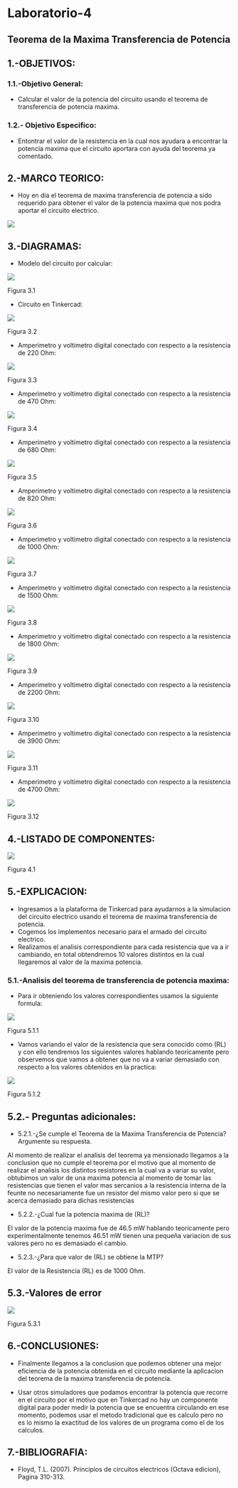 # Laboratorio-4

## Teorema de la Maxima Transferencia de Potencia

## 1.-OBJETIVOS:

### 1.1.-Objetivo General:

- Calcular el valor de la potencia del circuito usando el teorema de transferencia de potencia maxima.

### 1.2.- Objetivo Especifico:

- Entontrar el valor de la resistencia en la cual nos ayudara a encontrar la potencia maxima que el circuito aportara con ayuda del teorema ya comentado.

## 2.-MARCO TEORICO:

- Hoy en dia el teorema de maxima transferencia de potencia a sido requerido para obtener el valor de la potencia maxima que nos podra aportar el circuito electrico.

![](https://github.com/JonathanGuaman/Laboratorio-4/blob/main/Marco%20Teorico/Marco%20Teorico.png)

## 3.-DIAGRAMAS:

- Modelo del circuito por calcular:

![](https://github.com/JonathanGuaman/Laboratorio-4/blob/main/Diagramas/Diagrama.png)

Figura 3.1


- Circuito en Tinkercad:

![](https://github.com/JonathanGuaman/Laboratorio-4/blob/main/Diagramas/Diagrama%201.png)

Figura 3.2


- Amperimetro y voltimetro digital conectado con respecto a la resistencia de 220 Ohm:

![](https://github.com/JonathanGuaman/Laboratorio-4/blob/main/Diagramas/Diagrama2.png)

Figura 3.3


- Amperimetro y voltimetro digital conectado con respecto a la resistencia de 470 Ohm:

![](https://github.com/JonathanGuaman/Laboratorio-4/blob/main/Diagramas/Diagrama3.png)

Figura 3.4


- Amperimetro y voltimetro digital conectado con respecto a la resistencia de 680 Ohm:

![](https://github.com/JonathanGuaman/Laboratorio-4/blob/main/Diagramas/Diagrama4.png)

Figura 3.5


- Amperimetro y voltimetro digital conectado con respecto a la resistencia de 820 Ohm:

![](https://github.com/JonathanGuaman/Laboratorio-4/blob/main/Diagramas/Diagrama5.png)

Figura 3.6



- Amperimetro y voltimetro digital conectado con respecto a la resistencia de 1000 Ohm:

![](https://github.com/JonathanGuaman/Laboratorio-4/blob/main/Diagramas/Diagrama6.png)

Figura 3.7


- Amperimetro y voltimetro digital conectado con respecto a la resistencia de 1500 Ohm:

![](https://github.com/JonathanGuaman/Laboratorio-4/blob/main/Diagramas/Diagrama7.png)

Figura 3.8



- Amperimetro y voltimetro digital conectado con respecto a la resistencia de 1800 Ohm:

![](https://github.com/JonathanGuaman/Laboratorio-4/blob/main/Diagramas/Diagrama8.png)

Figura 3.9


- Amperimetro y voltimetro digital conectado con respecto a la resistencia de 2200 Ohm:

![](https://github.com/JonathanGuaman/Laboratorio-4/blob/main/Diagramas/Diagrama9.png)

Figura 3.10


- Amperimetro y voltimetro digital conectado con respecto a la resistencia de 3900 Ohm:

![](https://github.com/JonathanGuaman/Laboratorio-4/blob/main/Diagramas/Diagrama10.png)

Figura 3.11



- Amperimetro y voltimetro digital conectado con respecto a la resistencia de 4700 Ohm:

![](https://github.com/JonathanGuaman/Laboratorio-4/blob/main/Diagramas/Diagrama11.png)

Figura 3.12


## 4.-LISTADO DE COMPONENTES:

![](https://github.com/JonathanGuaman/Laboratorio-4/blob/main/Tablas/Tabla1.png)

Figura 4.1



## 5.-EXPLICACION:

- Ingresamos a la plataforma de Tinkercad para ayudarnos a la simulacion del circuito electrico usando el teorema de maxima transferencia de potencia.
- Cogemos los implementos necesario para el armado del circuito electrico.
- Realizamos el analisis correspondiente para cada resistencia que va a ir cambiando, en total obtendremos 10 valores distintos en la cual llegaremos al valor de la maxima potencia.

### 5.1.-Analisis del teorema de transferencia de potencia maxima:

- Para ir obteniendo los valores correspondientes usamos la siguiente formula:

![](https://github.com/JonathanGuaman/Laboratorio-4/blob/main/Tablas/Formula.png)

Figura 5.1.1


- Vamos variando el valor de la resistencia que sera conocido como (RL)  y con ello tendremos los siguientes valores hablando teoricamente pero observemos que vamos a obtener que no va a variar demasiado con respecto a los valores obtenidos en la practica:

![](https://github.com/JonathanGuaman/Laboratorio-4/blob/main/Tablas/Tabla%20de%20valores.png)

Figura 5.1.2


## 5.2.- Preguntas adicionales:

- 5.2.1.-¿Se cumple el Teorema de la Maxima Transferencia de Potencia? Argumente su respuesta.

Al momento de realizar el analisis del teorema ya mensionado llegamos a la conclusion que no cumple el teorema por el motivo que al momento de realizar el analisis los distintos resistores en la cual va a variar su valor, obtubimos un valor de una maxima potencia al momento de tomar las resistencias que tienen el valor mas sercanios a la resistencia interna de la feunte no necesariamente fue un resistor del mismo valor pero si que se acerca demasiado para dichas resistencias 


- 5.2.2.-¿Cual fue la potencia maxima de (RL)?

El valor de la potencia maxima fue de 46.5 mW hablando teoricamente pero experimentalmente tenemos 46.51 mW tienen una pequeña variacion de sus valores pero no es demasiado el cambio.

- 5.2.3.-¿Para que valor de (RL) se obtiene la MTP? 

El valor de la Resistencia (RL) es de 1000 Ohm.


## 5.3.-Valores de error

![](https://github.com/JonathanGuaman/Laboratorio-4/blob/main/Tablas/Tabla%202.png)

Figura 5.3.1


## 6.-CONCLUSIONES:

- Finalmente llegamos a la conclusion que podemos obtener una mejor eficiencia de la potencia obtenida en el circuito mediante la aplicacion del teorema de  la maxima transferencia de potencia.

- Usar otros simuladores que podamos encontrar la potencia que recorre en el circuito por el motivo que en Tinkercad no hay un componente digital para poder medir la potencia que se encuentra circulando en ese momento, podemos usar el metodo tradicional que es calculo pero no es lo mismo la exactitud de los valores de un programa como el de los calculos.

## 7.-BIBLIOGRAFIA:

- Floyd, T.L. (2007). Principios de circuitos electricos (Octava edicion), Pagina 310-313.



































